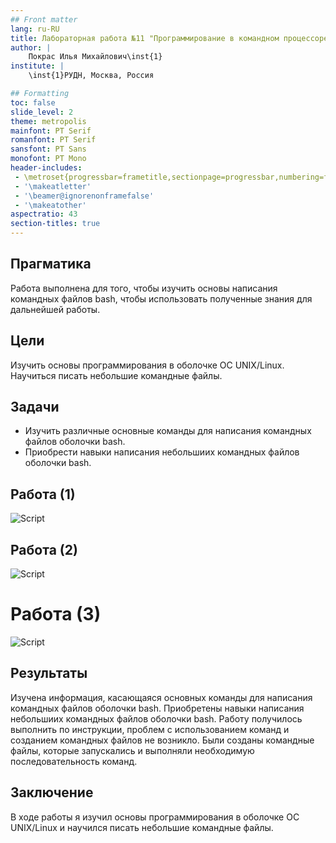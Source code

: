 ```yaml
---
## Front matter
lang: ru-RU
title: Лабораторная работа №11 "Программирование в командном процессоре ОС UNIX. Командные файлы" 
author: |
	Покрас Илья Михайлович\inst{1}
institute: |
	\inst{1}РУДН, Москва, Россия

## Formatting
toc: false
slide_level: 2
theme: metropolis
mainfont: PT Serif
romanfont: PT Serif
sansfont: PT Sans
monofont: PT Mono
header-includes: 
 - \metroset{progressbar=frametitle,sectionpage=progressbar,numbering=fraction}
 - '\makeatletter'
 - '\beamer@ignorenonframefalse'
 - '\makeatother'
aspectratio: 43
section-titles: true
---
```


## Прагматика

Работа выполнена для того, чтобы изучить основы написания командных файлов bash, чтобы использовать полученные знания для дальнейшей работы.

## Цели

Изучить основы программирования в оболочке ОС UNIX/Linux. Научиться писать небольшие командные файлы.

## Задачи

-	Изучить различные основные команды для написания командных файлов оболочки bash.
-	Приобрести навыки написания небольшиих командных файлов оболочки bash.

## Работа (1)

![Script](https://imgur.com/z0M6KSb.png)

## Работа (2)

![Script](https://imgur.com/SdirptM.png)

# Работа (3)

![Script](https://imgur.com/D3FyQdt.png)

## Результаты

Изучена информация, касающаяся основных команды для написания командных файлов оболочки bash. Приобретены навыки написания небольшиих командных файлов оболочки bash. Работу получилось выполнить по инструкции, проблем с использованием команд и созданием командных файлов не возникло. Были созданы командные файлы, которые запускались и выполняли необходимую последовательность команд.

## Заключение

В ходе работы я изучил основы программирования в оболочке ОС UNIX/Linux и научился писать небольшие командные файлы.